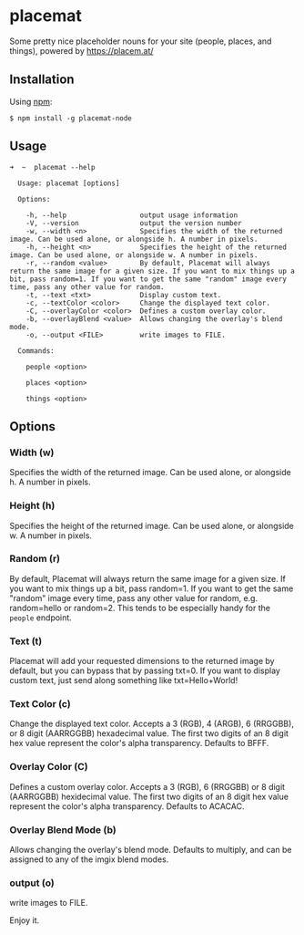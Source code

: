# placemat
Some pretty nice placeholder nouns for your site (people, places, and things), powered by https://placem.at/

## Installation

Using [npm](https://www.npmjs.com/):

```
$ npm install -g placemat-node
```

## Usage

```
➜  ~  placemat --help

  Usage: placemat [options]

  Options:

    -h, --help                  output usage information
    -V, --version               output the version number
    -w, --width <n>             Specifies the width of the returned image. Can be used alone, or alongside h. A number in pixels.
    -h, --height <n>            Specifies the height of the returned image. Can be used alone, or alongside w. A number in pixels.
    -r, --random <value>        By default, Placemat will always return the same image for a given size. If you want to mix things up a bit, pass random=1. If you want to get the same "random" image every time, pass any other value for random.
    -t, --text <txt>            Display custom text.
    -c, --textColor <color>     Change the displayed text color.
    -C, --overlayColor <color>  Defines a custom overlay color.
    -b, --overlayBlend <value>  Allows changing the overlay's blend mode.
    -o, --output <FILE>         write images to FILE.

  Commands:

    people <option>

    places <option>

    things <option>
```

## Options

### Width (w)
  
  Specifies the width of the returned image. Can be used alone, or alongside h. A number in pixels.

### Height (h)

  Specifies the height of the returned image. Can be used alone, or alongside w. A number in pixels.

### Random (r)

  By default, Placemat will always return the same image for a given size. If you want to mix things up a bit, pass random=1. If you want to get the same "random" image every time, pass any other value for random, e.g. random=hello or random=2. This tends to be especially handy for the `people` endpoint.

### Text (t)

  Placemat will add your requested dimensions to the returned image by default, but you can bypass that by passing txt=0. If you want to display custom text, just send along something like txt=Hello+World!

### Text Color (c)

  Change the displayed text color. Accepts a 3 (RGB), 4 (ARGB), 6 (RRGGBB), or 8 digit (AARRGGBB) hexadecimal value. The first two digits of an 8 digit hex value represent the color's alpha transparency. Defaults to BFFF.
  
### Overlay Color (C)

  Defines a custom overlay color. Accepts a 3 (RGB), 6 (RRGGBB) or 8 digit (AARRGGBB) hexidecimal value. The first two digits of an 8 digit hex value represent the color's alpha transparency. Defaults to ACACAC.

### Overlay Blend Mode (b)
  Allows changing the overlay's blend mode. Defaults to multiply, and can be assigned to any of the imgix blend modes.
  
### output (o)
  write images to FILE.

Enjoy it.
